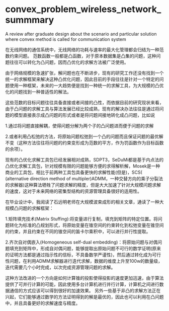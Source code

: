 # convex_problem_wireless_network_summmary
A review after graduate design about the scenario and particular solution where convex method is called for communication system
  
  在无线网络的通信系统中，无线网络的功耗与速率的最大化管理都会归结为一种范数约束问题。 范数函数一般都是凸函数，对于原本数据集是凸集的问题，这种问题往往可以转化为凸问题，因而凸优化的求解方法被广泛使用。
  
  由于网络规模的急速扩张，解问题也在不断进步，现有的研究工作还没有找到一个统一的求解框架来解决这种凸优化问题，因此目前的手段往往是针对一个特定的问题使用一种框架，未来的一大趋势便是找到一种统一的求解工具，为大规模的凸优化的问题找到一种普适性的解法。
  
  这些范数的目标问题往往具备直接或者间接的凸性，而依据目前的研究现状来看，由于凸问题的求解工具与算法发展已经比较成熟，现有的解决办法往往是通过将问题的模型直接表示成凸问题的形式或者是将问题间接地转化成凸问题，比如说
  
  1.通过将问题直接解耦，使得问题分解为两个子的凸问题进而便于问题的求解
  
  2.或者利用凸松弛的方法，将原始问题松弛到一个凸的问题而且保证问题的最优解不变（这种方法往往将问题的约束变形成为范数的平方，作为罚函数作为目标函数的余项）。
  
  现有的凸优化求解工具包已经发展相对成熟，SDPT3，SeDuMi都是基于内点法的凸优化求解工具包，针对规模有限的问题能够方便的求得解析解，Mosek是一种商业的工具包，相比于前两种工具包具备更快的求解性能(但是)，SCS( (alternative direction method of multipler)ADMM，一种交替方向的乘子分裂法的求解器)这种算法牺牲了问题求解的精度，但是大大加速了针对大规模问题求解的速度，这对于未来网络的密集型结构的资源管理具备很好的适用性。

  在毕业设计中，我阅读了石远明老师在大规模波束成形的相关文章，通读了一种大规模凸问题的求解框架：
  
  1.矩阵填充技术(Matrix Stuffing):将变量进行复制，填充到矩阵的特定位置。将问题转化为标准的凸规划形式，将原始变量在锥空间的约束转化到松弛变量在锥空间的约束，并且约束在不同的锥空间的笛卡尔乘积中，可以进行并行性提取。
  
  2.齐次自对偶嵌入(Homogeneous self-dual embedding)：将原始问题与对偶问题填充到矩阵中，形成自对偶问题，能够提取出原始问题不可行的数学证明(原来的证明方法都是通过指示性的信标，不具备数学严谨性)，然后通过转化成为可行性问题，在利用ADMM求解器进行迭代求解，数据的维度上升至100w的数量级，迭代需要几个小时完成，以次完成资源管理问题的求解。
  
  这种方法改进的一个方向是如何计算锥的投影使得投影的速度更加迅速，由于算法提供了可并行计算的可能，因此使用多台计算机进行并行计算，计算机之间进行数据通信的方式应该可以得到很好的加速效果。
  另外一些基于非凸的求解方法正在兴起，它们能够通过数学的方法证明得到的解是最优的，因此也可以利用在凸问题中，并且具备更好的求解速度与精度。
